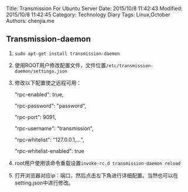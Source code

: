 Title: Transmission For Ubuntu Server
Date: 2015/10/8 11:42:43 
Modified: 2015/10/8 11:42:45 
Category: Technology Diary
Tags: Linux,October
Authors: chenjia.me

## Transmission-daemon ##
1. `sudo apt-get install transmission-daemon`
2. 使用ROOT用户修改配置文件，文件位置`/etc/transmission-daemon/settings.json`
3. 修改以下配置使之远程可用：

	"rpc-enabled": true,

    "rpc-password": "password",

    "rpc-port": 9091,

    "rpc-username": "transmission",

    "rpc-whitelist": "127.0.0.1,*.*.*.*",

    "rpc-whitelist-enabled": true

4. root用户使用该命令重载设置`invoke-rc.d transmission-daemon reload`
4. 打开浏览器对应ip：端口，然后点击左下角进行详细配置。当然也可以在setting.json中进行修改。